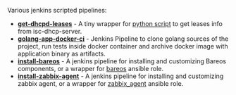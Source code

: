 Various jenkins scripted pipelines:

- [**get-dhcpd-leases**](get-dhcpd-leases/README.md) - A tiny wrapper for
  [python script](https://github.com/alexanderbazhenoff/various-scripts/tree/master/network/get_dhcpd_leases) to get
  leases info from isc-dhcp-server.
- [**golang-app-docker-ci**](golang-app-docker-ci/README.md) - Jenkins Pipeline to clone golang sources of the project,
  run tests inside docker container and archive docker image with application binary as artifacts.
- [**install-bareos**](install-bareos/README.md) - A jenkins pipeline for installing and customizing Bareos components,
  or a wrapper for [bareos](https://github.com/alexanderbazhenoff/ansible-collection-linux/tree/main/roles/bareos) 
  ansible role.
- [**install-zabbix-agent**](install-zabbix-agent/README.md) - A jenkins pipeline for installing and customizing zabbix
  agent, or a wrapper for 
  [zabbix_agent](https://github.com/alexanderbazhenoff/ansible-collection-linux/tree/main/roles/zabbix_agent)
  ansible role.
